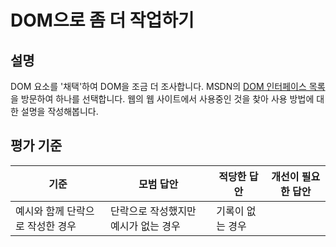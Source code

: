 # DOM으로 좀 더 작업하기

## 설명

DOM 요소를 '채택'하여 DOM을 조금 더 조사합니다. MSDN의 [DOM 인터페이스 목록](https://developer.mozilla.org/docs/Web/API/Document_Object_Model)을 방문하여 하나를 선택합니다. 웹의 웹 사이트에서 사용중인 것을 찾아 사용 방법에 대한 설명을 작성해봅니다.

## 평가 기준

기준 | 모범 답안 | 적당한 답안 | 개선이 필요한 답안
--- | --- | --- | ---
 | 예시와 함께 단락으로 작성한 경우 | 단락으로 작성했지만 예시가 없는 경우 | 기록이 없는 경우
